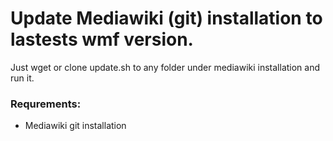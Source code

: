 # Update Mediawiki (git) installation to lastests wmf version.

Just wget or clone update.sh to any folder under mediawiki installation and run it.

### Requrements:
  * Mediawiki git installation
